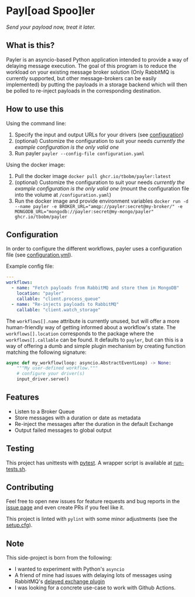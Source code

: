 # Payl[oad Spoo]ler

_Send your payload now, treat it later._

## What is this?

Payler is an asyncio-based Python application intended to provide a way of delaying message execution. The goal of this program is to reduce the workload on your existing message broker solution (Only RabbitMQ is currently supported, but other message-brokers can be easily implemented) by putting the payloads in a storage backend which will then be polled to re-inject payloads in the corresponding destination.

## How to use this

Using the command line:

1. Specify the input and output URLs for your drivers (see [configuration](#configuration))
2. (optional) Customize the configuration to suit your needs _currently the example configuration is the only valid one_
3. Run payler `payler --config-file configuration.yaml`

Using the docker image:

1. Pull the docker image `docker pull ghcr.io/tbobm/payler:latest`
2. (optional) Customize the configuration to suit your needs _currently the example configuration is the only valid one_ (mount the configuration file into the volume at `/configuration.yaml`)
3. Run the docker image and provide environment variables `docker run -d --name payler -e BROKER_URL="amqp://payler:secret@my-broker/" -e MONGODB_URL="mongodb://payler:secret@my-mongo/payler" ghcr.io/tbobm/payler`

## Configuration

In order to configure the different workflows, payler uses a configuration file (see [configuration.yml](./configuration.yml)).

Example config file:

```yaml
---
workflows:
  - name: "Fetch payloads from RabbitMQ and store them in MongoDB"
    location: "payler"
    callable: "client.process_queue"
  - name: "Re-injects payloads to RabbitMQ"
    callable: "client.watch_storage"
```

The `workflows[].name` attribute is currently unused, but will offer a more human-friendly way of getting informed about a workflow's state.
The `workflows[].location` corresponds to the package where the `workflows[].callable` can be found. It defaults to `payler`, but can this is a way of offering a dumb and simple plugin mechanism by creating function matching the following signature:

```python
async def my_workflow(loop: asyncio.AbstractEventLoop) -> None:
    """My user-defined workflow."""
    # configure your driver(s)
    input_driver.serve()
```

## Features

- Listen to a Broker Queue
- Store messages with a duration or date as metadata
- Re-inject the messages after the duration in the default Exchange
- Output failed messages to global output

## Testing

This project has unittests with [pytest](https://docs.pytest.org/en/latest/). A wrapper script is available at [run-tests.sh](./run-tests.sh).

## Contributing

Feel free to open new issues for feature requests and bug reports in the [issue page](github.com/tbobm/payler/issues/new) and even create PRs if you feel like it.

This project is linted with `pylint` with some minor adjustments (see the [setup.cfg](./setup.cfg)).

## Note

This side-project is born from the following:
- I wanted to experiment with Python's `asyncio`
- A friend of mine had issues with delaying lots of messages using RabbitMQ's [delayed exchange plugin](https://github.com/rabbitmq/rabbitmq-delayed-message-exchange)
- I was looking for a concrete use-case to work with Github Actions.
